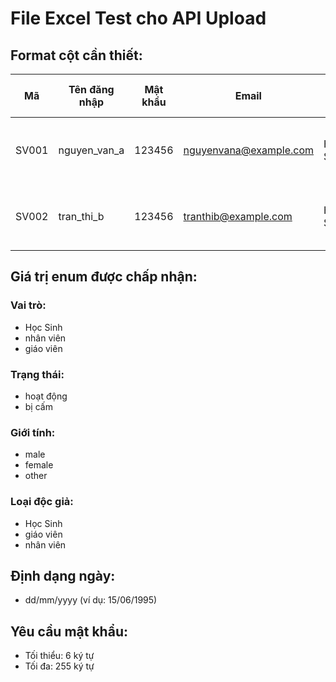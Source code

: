 # File Excel Test cho API Upload

## Format cột cần thiết:

| Mã | Tên đăng nhập | Mật khẩu | Email | Vai trò | Trạng thái | Ngày sinh | Giới tính | Địa chỉ | Số điện thoại | Loại độc giả | Ngày bắt đầu | Ngày kết thúc |
|----|----------------|----------|-------|---------|-------------|-----------|-----------|---------|----------------|---------------|---------------|---------------|
| SV001 | nguyen_van_a | 123456 | nguyenvana@example.com | Học Sinh | hoạt động | 15/06/1995 | male | 123 Đường ABC, Quận 1, TP.HCM | 0123456789 | Học Sinh | 01/01/2024 | 31/12/2025 |
| SV002 | tran_thi_b | 123456 | tranthib@example.com | Học Sinh | hoạt động | 20/08/1996 | female | 456 Đường XYZ, Quận 2, TP.HCM | 0987654321 | Học Sinh | 01/01/2024 | 31/12/2025 |

## Giá trị enum được chấp nhận:

### Vai trò:
- Học Sinh
- nhân viên
- giáo viên

### Trạng thái:
- hoạt động
- bị cấm

### Giới tính:
- male
- female
- other

### Loại độc giả:
- Học Sinh
- giáo viên
- nhân viên

## Định dạng ngày:
- dd/mm/yyyy (ví dụ: 15/06/1995)

## Yêu cầu mật khẩu:
- Tối thiểu: 6 ký tự
- Tối đa: 255 ký tự

